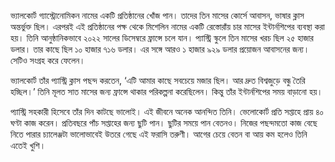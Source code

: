 ভ্যালকোর্ট গ্যাস্ট্রোনোমিকন নামের একটি প্রতিষ্ঠানের খোঁজ পান। তাদের তিন মাসের কোর্সে আবাসন, ভাষার ক্লাস অন্তর্ভুক্ত ছিল। এরপরই এই প্রতিষ্ঠানের পক্ষ থেকে মিশেলিন নামের একটি রেস্তোরাঁয় চার মাসের ইন্টার্নশিপের ব্যবস্থা করা হয়। তিনি আনুষ্ঠানিকভাবে ২০২২ সালের ডিসেম্বরে ফ্রান্সে চলে যান। প্যাস্ট্রি স্কুলে তিন মাসের খরচ ছিল ২৫ হাজার ডলার। তার কাছে ছিল ১০ হাজার ৭১৬ ডলার। এর সঙ্গে আরও ১ হাজার ৯২৯ ডলার প্রয়োজন আবাসনের জন্য। সেটিও সংগ্রহ করে ফেলেন।

ভ্যালকোর্ট তাঁর প্যাস্ট্রি ক্লাস পছন্দ করতেন, ‘এটি আমার কাছে সবচেয়ে মজার ছিল। আর দ্রুত বিশ্বজুড়ে বন্ধু তৈরি হচ্ছিল।’ তিনি মূলত সাত মাসের জন্য ফ্রান্সে থাকার পরিকল্পনা করেছিলেন। কিন্তু তাঁর ইন্টার্নশিপের সময় বাড়ানো হয়।

প্যাস্ট্রি সহকারী হিসেবে তাঁর দিন কাটছে ভালোই। এই জীবনে অনেক আনন্দিত তিনি। ভেলোকোর্ট প্রতি সপ্তাহে প্রায় ৪০ ঘণ্টা কাজ করেন। প্রতিবছরে পাঁচ সপ্তাহের জন্য ছুটি পান। ছুটির সময়ে পান বেতনও। নিজের পছন্দমতো কাজ বেছে নিতে পারার চ্যালেঞ্জটা ভালোভাবেই উতরে গেছে এই ফরাসি তরুণী। আগের চেয়ে বেতন বা আয় কম হলেও তিনি এতেই খুশি।
